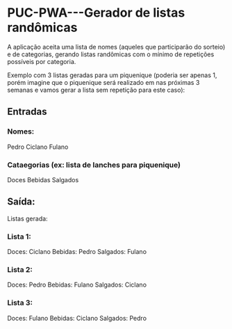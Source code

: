 # PUC-PWA---Gerador de listas randômicas

A aplicação aceita uma lista de nomes (aqueles que participarão do sorteio) e de categorias, gerando listas randômicas com o mínimo de repetições possíveis por categoria.

Exemplo com 3 listas geradas para um piquenique (poderia ser apenas 1, porém imagine que o piquenique será realizado em nas próximas 3 semanas e vamos gerar a lista sem repetição para este caso):

## Entradas

### Nomes:
Pedro
Ciclano
Fulano

### Cataegorias (ex: lista de lanches para piquenique)
Doces
Bebidas
Salgados

## Saída:

Listas gerada:

### Lista 1:
Doces: Ciclano
Bebidas: Pedro
Salgados: Fulano


### Lista 2:
Doces: Pedro
Bebidas: Fulano
Salgados: Ciclano


### Lista 3:
Doces: Fulano
Bebidas: Ciclano
Salgados: Pedro
